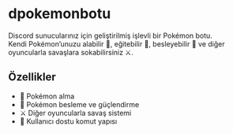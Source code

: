 # dpokemonbotu
Discord sunucularınız için geliştirilmiş işlevli bir Pokémon botu.  
Kendi Pokémon’unuzu alabilir 🎯, eğitebilir 💪, besleyebilir 🥩 ve diğer oyuncularla savaşlara sokabilirsiniz ⚔️.  

## Özellikler
- 🎣 Pokémon alma
- 🥩 Pokémon besleme ve güçlendirme  
- ⚔️ Diğer oyuncularla savaş sistemi  
- 📜 Kullanıcı dostu komut yapısı  
